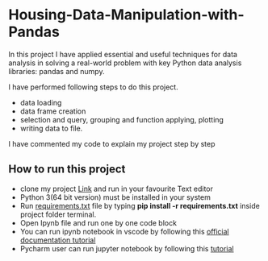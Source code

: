 # Housing-Data-Manipulation-with-Pandas

In this project I have applied essential and useful techniques for data analysis in solving a real-world problem with key Python data analysis libraries: pandas and numpy.

I have performed following steps to do this project.

 * data loading
 * data frame creation
 * selection and query, grouping and function applying, plotting
 * writing data to file.
 
 
 I have commented my code to explain my project step by step
 
 
 ## How to run this project
 
  * clone my project [Link](https://github.com/olgaarkadieva/Housing-Data-Manipulation-with-Pandas.git) and run in your favourite Text editor
  * Python 3(64 bit version) must be installed in your system
  * Run [requirements.txt]() file by typing  **pip install -r requirements.txt** inside project folder terminal.
  * Open Ipynb file and run one by one code block 
  * You can run ipynb notebook in vscode by following this [official documentation tutorial](https://code.visualstudio.com/docs/python/jupyter-support)
  * Pycharm user can run jupyter notebook by following this [tutorial](https://www.jetbrains.com/help/pycharm/jupyter-notebook-support.html) 
